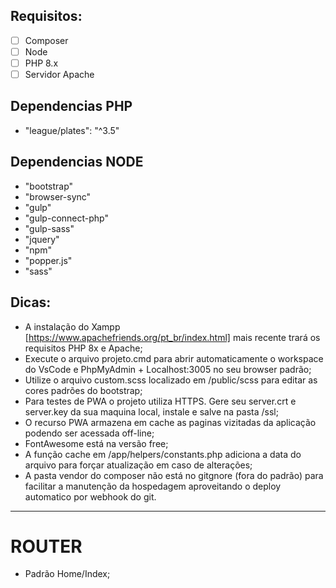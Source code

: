 ## Requisitos:
- [ ] Composer
- [ ] Node
- [ ] PHP 8.x
- [ ] Servidor Apache

## Dependencias PHP
- "league/plates": "^3.5"

## Dependencias NODE
- "bootstrap"
- "browser-sync"
- "gulp"
- "gulp-connect-php"
- "gulp-sass"
- "jquery"
- "npm"
- "popper.js"
- "sass"

## Dicas:
- A instalação do Xampp [https://www.apachefriends.org/pt_br/index.html] mais recente trará os requisitos PHP 8x e Apache;
- Execute o arquivo projeto.cmd para abrir automaticamente o workspace do VsCode e PhpMyAdmin + Localhost:3005 no seu browser padrão;
- Utilize o arquivo custom.scss localizado em /public/scss para editar as cores padrões do bootstrap;
- Para testes de PWA o projeto utiliza HTTPS. Gere seu server.crt e server.key da sua maquina local, instale e salve na pasta /ssl;
- O recurso PWA armazena em cache as paginas vizitadas da aplicação podendo ser acessada off-line;
- FontAwesome está na versão free;
- A função cache em /app/helpers/constants.php adiciona a data do arquivo para forçar atualização em caso de alterações;
- A pasta vendor do composer não está no gitgnore (fora do padrão) para facilitar a manutenção da hospedagem aproveitando o deploy automatico por webhook do git. 


***

# ROUTER
- Padrão Home/Index;

